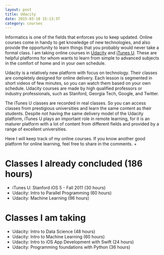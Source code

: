 ```yaml
---
layout: post
title: Udacity
date: 2015-03-10 15:13:37
category: courses
---
```


Informatics is one of the fields that enforces you to keep updated. Online courses come in handy to get knowledge of new technologies, and also provide the opportunity to learn things that you probably would never take a formal class. I am taking online courses in [Udacity](https://www.udacity.com/) and [iTunes U](https://www.apple.com/itunes/).  These are helpful platforms for whom wants to learn from simple to advanced subjects in the comfort of home and in your own schedule.

Udacity is a relatively new platform with focus on technology. Their classes are completely designed for online delivery. Each lesson is segmented in short videos of few minutes, so you can watch them based on your own schedule. Udacity courses are made by high qualified professors or industry professionals, such as Stanford, Georgia Tech, Google, and Twitter.

The iTunes U classes are recorded in real classes. So you can access classes from prestigious universities and learn the same content as their students. Despite not having the same delivery model of the Udacity platform, iTunes U plays an important role in remote learning, for it is an maturer platform with a lot of content from different fields and provided by a range of excellent universities.

Here I will keep track of my online courses. If you know another good platform for online learning, feel free to share in the comments. +

# Classes I already concluded (186 hours)
* iTunes U: Stanford iOS 5 - Fall 2011 (30 hours)
* Udacity: Intro to Parallel Programming (60 hours)
* Udacity: Machine Learning (96 hours)

# Classes I am taking
* Udacity: Intro to Data Science (48 hours)
* Udacity: Intro to Machine Learning (60 hours)
* Udacity: Intro to iOS App Development with Swift (24 hours)
* Udacity: Programming foundations with Python (36 hours)
